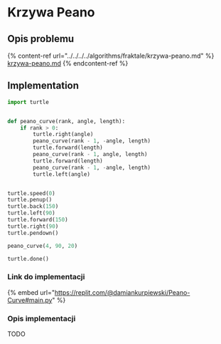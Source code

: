 # Krzywa Peano

## Opis problemu

{% content-ref url="../../../../algorithms/fraktale/krzywa-peano.md" %}
[krzywa-peano.md](../../../../algorithms/fraktale/krzywa-peano.md)
{% endcontent-ref %}

## Implementation

```python
import turtle


def peano_curve(rank, angle, length):
    if rank > 0:
        turtle.right(angle)
        peano_curve(rank - 1, -angle, length)
        turtle.forward(length)
        peano_curve(rank - 1, angle, length)
        turtle.forward(length)
        peano_curve(rank - 1, -angle, length)
        turtle.left(angle)


turtle.speed(0)
turtle.penup()
turtle.back(150)
turtle.left(90)
turtle.forward(150)
turtle.right(90)
turtle.pendown()

peano_curve(4, 90, 20)

turtle.done()
```

### Link do implementacji

{% embed url="https://replit.com/@damiankurpiewski/Peano-Curve#main.py" %}

### Opis implementacji

TODO
